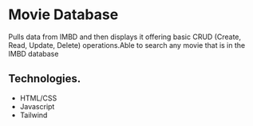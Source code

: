 # Movie Database

Pulls data from IMBD and then displays it offering basic CRUD (Create, Read, Update, Delete) operations.Able to search any movie that is in the IMBD database
## Technologies.
- HTML/CSS
- Javascript
- Tailwind
